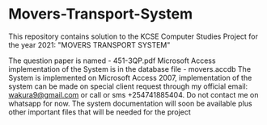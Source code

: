 # Movers-Transport-System
This repository contains solution to the KCSE Computer Studies Project for the year 2021: "MOVERS TRANSPORT SYSTEM"

The question paper is named  - 451-3QP.pdf
Microsoft Access implementation of the System is in the database file - movers.accdb
The System is implemented on Microsoft Access 2007, implementation of the system can be made on special client request through my official email: wakura9@gmail.com or call or sms +254741885404. Do not contact me on whatsapp for now.
The system documentation will soon be available plus other important files that will be needed for the project

